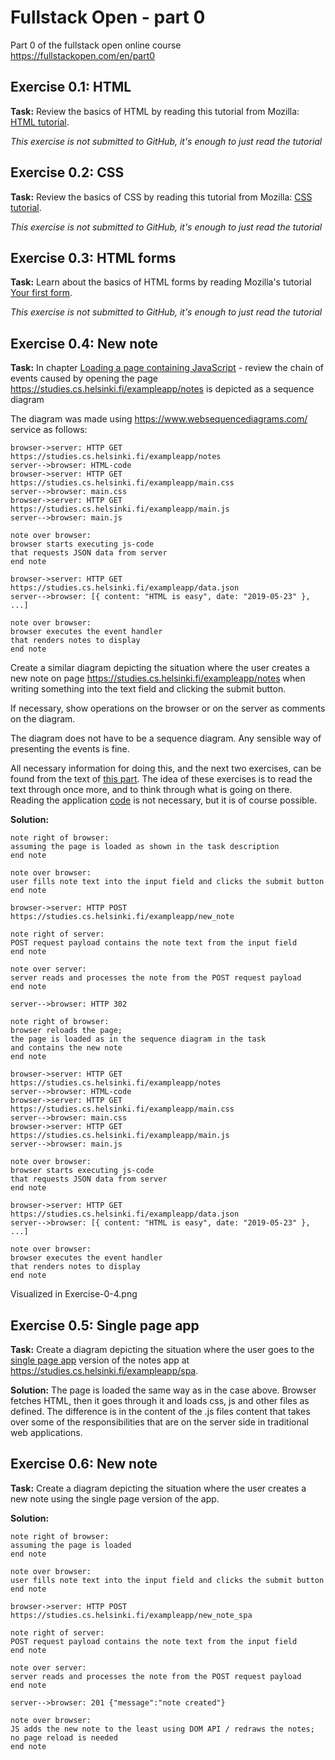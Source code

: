 # Fullstack Open - part 0
Part 0 of the fullstack open online course https://fullstackopen.com/en/part0

## Exercise 0.1: HTML
**Task:**
Review the basics of HTML by reading this tutorial from Mozilla: [HTML tutorial](https://developer.mozilla.org/en-US/docs/Learn/Getting_started_with_the_web/HTML_basics).

*This exercise is not submitted to GitHub, it's enough to just read the tutorial*

## Exercise 0.2: CSS
**Task:**
Review the basics of CSS by reading this tutorial from Mozilla: [CSS tutorial](https://developer.mozilla.org/en-US/docs/Learn/Getting_started_with_the_web/CSS_basics).

*This exercise is not submitted to GitHub, it's enough to just read the tutorial*

## Exercise 0.3: HTML forms
**Task:**
Learn about the basics of HTML forms by reading Mozilla's tutorial [Your first form](https://developer.mozilla.org/en-US/docs/Learn/Forms/Your_first_form).

*This exercise is not submitted to GitHub, it's enough to just read the tutorial*

## Exercise 0.4: New note
**Task:**
In chapter [Loading a page containing JavaScript](https://fullstackopen.com/en/part0/fundamentals_of_web_apps#loading-a-page-containing-java-script-review) - review the chain of events caused by opening the page https://studies.cs.helsinki.fi/exampleapp/notes is depicted as a sequence diagram

The diagram was made using https://www.websequencediagrams.com/ service as follows:
```
browser->server: HTTP GET https://studies.cs.helsinki.fi/exampleapp/notes
server-->browser: HTML-code
browser->server: HTTP GET https://studies.cs.helsinki.fi/exampleapp/main.css
server-->browser: main.css
browser->server: HTTP GET https://studies.cs.helsinki.fi/exampleapp/main.js
server-->browser: main.js

note over browser:
browser starts executing js-code
that requests JSON data from server
end note

browser->server: HTTP GET https://studies.cs.helsinki.fi/exampleapp/data.json
server-->browser: [{ content: "HTML is easy", date: "2019-05-23" }, ...]

note over browser:
browser executes the event handler
that renders notes to display
end note
```

Create a similar diagram depicting the situation where the user creates a new note on page https://studies.cs.helsinki.fi/exampleapp/notes when writing something into the text field and clicking the submit button.

If necessary, show operations on the browser or on the server as comments on the diagram.

The diagram does not have to be a sequence diagram. Any sensible way of presenting the events is fine.

All necessary information for doing this, and the next two exercises, can be found from the text of [this part](https://fullstackopen.com/en/part0/fundamentals_of_web_apps#forms-and-http-post). The idea of these exercises is to read the text through once more, and to think through what is going on there. Reading the application [code](https://github.com/mluukkai/example_app) is not necessary, but it is of course possible.

**Solution:**
```
note right of browser:
assuming the page is loaded as shown in the task description
end note

note over browser:
user fills note text into the input field and clicks the submit button
end note

browser->server: HTTP POST https://studies.cs.helsinki.fi/exampleapp/new_note

note right of server:
POST request payload contains the note text from the input field
end note

note over server:
server reads and processes the note from the POST request payload
end note

server-->browser: HTTP 302

note right of browser:
browser reloads the page; 
the page is loaded as in the sequence diagram in the task 
and contains the new note
end note

browser->server: HTTP GET https://studies.cs.helsinki.fi/exampleapp/notes
server-->browser: HTML-code
browser->server: HTTP GET https://studies.cs.helsinki.fi/exampleapp/main.css
server-->browser: main.css
browser->server: HTTP GET https://studies.cs.helsinki.fi/exampleapp/main.js
server-->browser: main.js

note over browser:
browser starts executing js-code
that requests JSON data from server
end note

browser->server: HTTP GET https://studies.cs.helsinki.fi/exampleapp/data.json
server-->browser: [{ content: "HTML is easy", date: "2019-05-23" }, ...]

note over browser:
browser executes the event handler
that renders notes to display
end note
```

Visualized in Exercise-0-4.png

## Exercise 0.5: Single page app
**Task:**
Create a diagram depicting the situation where the user goes to the [single page app](https://fullstackopen.com/en/part0/fundamentals_of_web_apps#single-page-app) version of the notes app at https://studies.cs.helsinki.fi/exampleapp/spa.

**Solution:**
The page is loaded the same way as in the case above. Browser fetches HTML, then it goes through it and loads css, js and other files as defined.
The difference is in the content of the .js files content that takes over some of the responsibilities that are on the server side in traditional web applications.

## Exercise 0.6: New note
**Task:**
Create a diagram depicting the situation where the user creates a new note using the single page version of the app.

**Solution:**
```
note right of browser:
assuming the page is loaded
end note

note over browser:
user fills note text into the input field and clicks the submit button
end note

browser->server: HTTP POST https://studies.cs.helsinki.fi/exampleapp/new_note_spa

note right of server:
POST request payload contains the note text from the input field
end note

note over server:
server reads and processes the note from the POST request payload
end note

server-->browser: 201 {"message":"note created"}

note over browser:
JS adds the new note to the least using DOM API / redraws the notes; no page reload is needed
end note
```